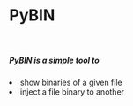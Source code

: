 # PyBIN

<br>

<h5>PyBIN is a simple tool to</h5>

<li>show binaries of a given file</li>
<li>inject a file binary to another</li>

